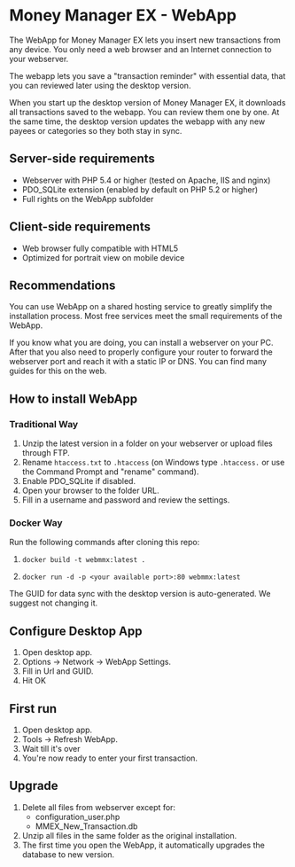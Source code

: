 Money Manager EX - WebApp
====================

The WebApp for Money Manager EX lets you insert new transactions from any device. You only need a web browser and an Internet connection to your webserver.

The webapp lets you save a &quot;transaction reminder&quot; with essential data, that you can reviewed later using the desktop version.

When you start up the desktop version of Money Manager EX, it downloads all transactions saved to the webapp. You can review them one by one. At the same time, the desktop version updates the webapp with any new payees or categories so they both stay in sync.</p>

## Server-side requirements

 * Webserver with PHP 5.4 or higher (tested on Apache, IIS and nginx)
 * PDO_SQLite extension (enabled by default on PHP 5.2 or higher)
 * Full rights on the WebApp subfolder

## Client-side requirements

 * Web browser fully compatible with HTML5
 * Optimized for portrait view on mobile device

## Recommendations

You can use WebApp on a shared hosting service to greatly simplify the installation process. Most free services meet the small requirements of the WebApp.

If you know what you are doing, you can install a webserver on your PC. After that you also need to properly configure your router to forward the webserver port and reach it with a static IP or DNS. You can find many guides for this on the web.

## How to install WebApp

### Traditional Way
 1. Unzip the latest version in a folder on your webserver or upload files through FTP.
 2. Rename `htaccess.txt` to `.htaccess` (on Windows type `.htaccess.` or use the Command Prompt and &quot;rename&quot; command).
 3. Enable PDO_SQLite if disabled.
 4. Open your browser to the folder URL.
 5. Fill in a username and password and review the settings.

### Docker Way 

Run the following commands after cloning this repo:

1. `docker build -t webmmx:latest .`

2. `docker run -d -p <your available port>:80 webmmx:latest`



The GUID for data sync with the desktop version is auto-generated. We suggest not changing it.

## Configure Desktop App

 1. Open desktop app.
 2. Options -> Network -> WebApp Settings.
 3. Fill in Url and GUID.
 4. Hit OK

## First run

 1. Open desktop app.
 2. Tools -> Refresh WebApp.
 3. Wait till it's over
 4. You're now ready to enter your first transaction.

## Upgrade

 1. Delete all files from webserver except for:
    * configuration_user.php
    * MMEX_New_Transaction.db
 2. Unzip all files in the same folder as the original installation.
 3. The first time you open the WebApp, it automatically upgrades the database to new version.
